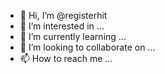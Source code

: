 - 👋 Hi, I’m @registerhit
- 👀 I’m interested in ...
- 🌱 I’m currently learning ...
- 💞️ I’m looking to collaborate on ...
- 📫 How to reach me ...

<!---
registerhit/registerhit is a ✨ special ✨ repository because its `README.md` (this file) appears on your GitHub profile.
You can click the Preview link to take a look at your changes.
--->
